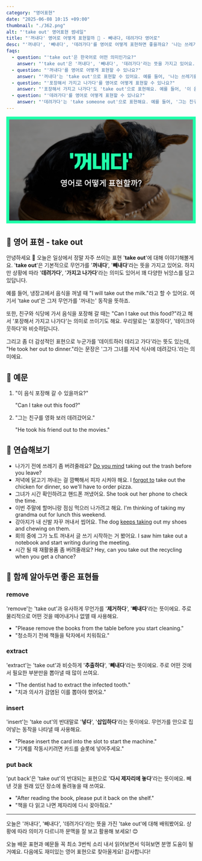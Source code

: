 ```yaml
---
category: "영어표현"
date: "2025-06-08 10:15 +09:00"
thumbnail: "./362.png"
alt: "'take out' 영어표현 썸네일"
title: "'꺼내다' 영어로 어떻게 표현할까 🥡 - 빼내다, 데려가다 영어로"
desc: "'꺼내다', '빼내다', '데려가다'를 영어로 어떻게 표현하면 좋을까요? '나는 쓰레기를 밖에 꺼냈어.', '이 음식 포장해 갈 수 있을까요?', '그는 친구를 영화 보러 데려갔어요.' 등을 영어로 표현하는 법을 배워봅시다. 다양한 예문을 통해서 연습하고 본인의 표현으로 만들어 보세요."
faqs:
  - question: "'take out'은 한국어로 어떤 의미인가요?"
    answer: "'take out'은 '꺼내다', '빼내다', '데려가다'라는 뜻을 가지고 있어요. 상황에 따라 무언가를 밖으로 꺼내거나 사람을 데리고 나가는 의미로 쓰여요."
  - question: "'꺼내다'를 영어로 어떻게 표현할 수 있나요?"
    answer: "'꺼내다'는 'take out'으로 표현할 수 있어요. 예를 들어, '나는 쓰레기를 밖에 꺼냈어.'는 'I took out the trash.'라고 말해요."
  - question: "'포장해서 가지고 나가다'를 영어로 어떻게 표현할 수 있나요?"
    answer: "'포장해서 가지고 나가다'도 'take out'으로 표현해요. 예를 들어, '이 음식 포장해 갈 수 있을까요?'는 'Can I take out this food?'라고 해요."
  - question: "'데려가다'를 영어로 어떻게 표현할 수 있나요?"
    answer: "'데려가다'는 'take someone out'으로 표현해요. 예를 들어, '그는 친구를 영화 보러 데려갔어요.'는 'He took his friend out to the movies.'라고 해요."
---
```


!['take out' 영어표현](./362.png)

## 🌟 영어 표현 - take out

안녕하세요 👋 오늘은 일상에서 정말 자주 쓰이는 표현 '**take out**'에 대해 이야기해볼게요. '**take out**'은 기본적으로 무언가를 '**꺼내다**', '**빼내다**'라는 뜻을 가지고 있어요. 하지만 상황에 따라 '**데려가다**', '**가지고 나가다**'라는 의미도 있어서 꽤 다양한 뉘앙스를 담고 있답니다.

예를 들어, 냉장고에서 음식을 꺼낼 때 "I will take out the milk."라고 할 수 있어요. 여기서 'take out'은 그저 무언가를 '꺼내는' 동작을 뜻하죠.

또한, 친구와 식당에 가서 음식을 포장해 갈 때는 "Can I take out this food?"라고 해서 '포장해서 가지고 나가다'는 의미로 쓰이기도 해요. 우리말로는 '포장하다', '테이크아웃하다'와 비슷하답니다.

그리고 좀 더 감성적인 표현으로 누군가를 '데이트하러 데리고 가다'라는 뜻도 있는데, "He took her out to dinner."라는 문장은 '그가 그녀를 저녁 식사에 데려갔다.'라는 의미에요.

## 📖 예문

1. "이 음식 포장해 갈 수 있을까요?"

   "Can I take out this food?"

2. "그는 친구를 영화 보러 데려갔어요."

   "He took his friend out to the movies."

## 💬 연습해보기

<ul data-interactive-list>

  <li data-interactive-item>
    <span data-toggler>나가기 전에 쓰레기 좀 버려줄래요?</span>
    <span data-answer><a href="/blog/in-english/028.would-you-mind/">Do you mind</a> taking out the trash before you leave?</span>
  </li>

  <li data-interactive-item>
    <span data-toggler>저녁에 닭고기 꺼내는 걸 깜빡해서 피자 시켜야 해요.</span>
    <span data-answer>I <a href="/blog/in-english/023.forget/">forgot to</a> take out the chicken for dinner, so we'll have to order pizza.</span>
  </li>

  <li data-interactive-item>
    <span data-toggler>그녀가 시간 확인하려고 핸드폰 꺼냈어요.</span>
    <span data-answer>She took out her phone to check the time.</span>
  </li>

  <li data-interactive-item>
    <span data-toggler>이번 주말에 할머니랑 점심 먹으러 나가려고 해요.</span>
    <span data-answer>I'm thinking of taking my grandma out for lunch this weekend.</span>
  </li>

  <li data-interactive-item>
    <span data-toggler>강아지가 내 신발 자꾸 꺼내서 씹어요.</span>
    <span data-answer>The dog <a href="/blog/in-english/291.keep-ing/">keeps taking</a> out my shoes and chewing on them.</span>
  </li>

  <li data-interactive-item>
    <span data-toggler>회의 중에 그가 노트 꺼내서 글 쓰기 시작하는 거 봤어요.</span>
    <span data-answer>I saw him take out a notebook and start writing during the meeting.</span>
  </li>

  <li data-interactive-item>
    <span data-toggler>시간 될 때 재활용품 좀 버려줄래요?</span>
    <span data-answer>Hey, can you take out the recycling when you get a chance?</span>
  </li>

</ul>

## 🤝 함께 알아두면 좋은 표현들

### remove

'remove'는 'take out'과 유사하게 무언가를 '**제거하다**', '**빼내다**'라는 뜻이에요. 주로 물리적으로 어떤 것을 떼어내거나 없앨 때 사용해요.

- "Please remove the books from the table before you start cleaning."
- "청소하기 전에 책들을 탁자에서 치워줘요."

### extract

'extract'는 'take out'과 비슷하게 '**추출하다**', '**빼내다**'라는 뜻이에요. 주로 어떤 것에서 필요한 부분만을 뽑아낼 때 많이 쓰여요.

- "The dentist had to extract the infected tooth."
- "치과 의사가 감염된 이를 뽑아야 했어요."

### insert

'insert'는 'take out'의 반대말로 '**넣다**', '**삽입하다**'라는 뜻이에요. 무언가를 안으로 집어넣는 동작을 나타낼 때 사용해요.

- "Please insert the card into the slot to start the machine."
- "기계를 작동시키려면 카드를 슬롯에 넣어주세요."

### put back

'put back'은 'take out'의 반대되는 표현으로 '**다시 제자리에 놓다**'라는 뜻이에요. 빼낸 것을 원래 있던 장소에 돌려놓을 때 쓰여요.

- "After reading the book, please put it back on the shelf."
- "책을 다 읽고 나면 제자리에 다시 꽂아줘요."

---

오늘은 '꺼내다', '빼내다', '데려가다'라는 뜻을 가진 'take out'에 대해 배워봤어요. 상황에 따라 의미가 다르니까 문맥을 잘 보고 활용해 보세요! 😊

오늘 배운 표현과 예문들 꼭 최소 3번씩 소리 내서 읽어보면서 익혀보면 분명 도움이 될 거예요. 다음에도 재미있는 영어 표현으로 찾아올게요! 감사합니다!
